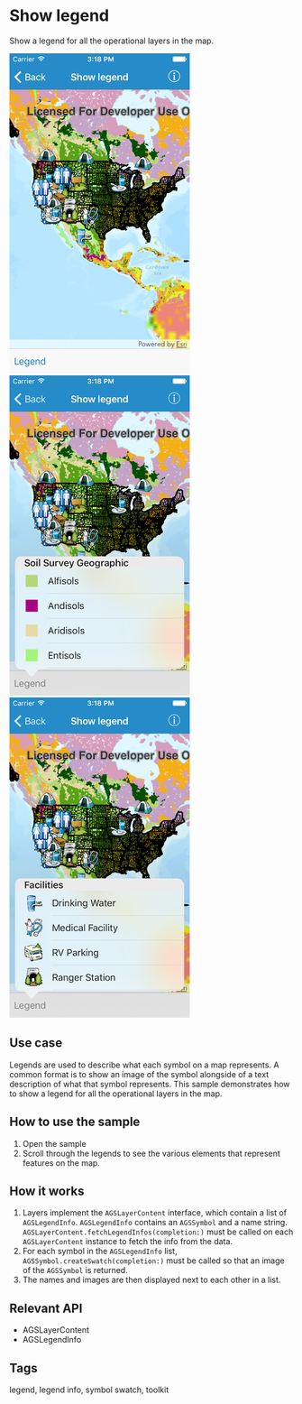 # Show legend

Show a legend for all the operational layers in the map.

![Image of Show legend 1](show-legend-1.png)
![Image of Show legend 2](show-legend-2.png)
![Image of Show legend 3](show-legend-3.png)

## Use case

Legends are used to describe what each symbol on a map represents. A common format is to show an image of the symbol alongside of a text description of what that symbol represents. This sample demonstrates how to show a legend for all the operational layers in the map.

## How to use the sample

1. Open the sample
2. Scroll through the legends to see the various elements that represent features on the map.

## How it works

1. Layers implement the `AGSLayerContent` interface, which contain a list of `AGSLegendInfo`. `AGSLegendInfo` contains an `AGSSymbol` and a name string. `AGSLayerContent.fetchLegendInfos(completion:)` must be called on each `AGSLayerContent` instance to fetch the info from the data.
2. For each symbol in the `AGSLegendInfo` list, `AGSSymbol.createSwatch(completion:)` must be called so that an image of the `AGSSymbol` is returned.
3. The names and images are then displayed next to each other in a list.

## Relevant API

* AGSLayerContent
* AGSLegendInfo

## Tags

legend, legend info, symbol swatch, toolkit
